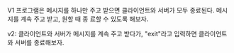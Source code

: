 V1 프로그램은 메시지를 하나만 주고 받으면 클라이언트와 서버가 모두 종료된다. 메시지를 계속 주고 받고, 원할 때 종
료할 수 있도록 해보자.

v2: 클라이언트와 서버가 메시지를 계속 주고 받다가, "exit"라고 입력하면 클라이언트와 서버를 종료해보자.